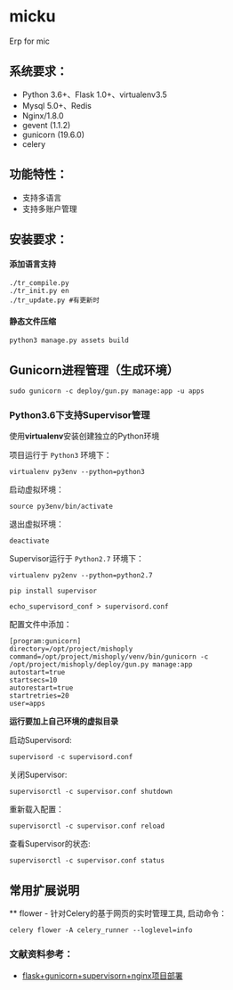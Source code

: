 # micku
Erp for mic

## 系统要求：
- Python 3.6+、Flask 1.0+、virtualenv3.5
- Mysql 5.0+、Redis
- Nginx/1.8.0
- gevent (1.1.2)
- gunicorn (19.6.0)
- celery



## 功能特性：
- 支持多语言
- 支持多账户管理

## 安装要求：

#### 添加语言支持

    ./tr_compile.py
    ./tr_init.py en
    ./tr_update.py #有更新时

#### 静态文件压缩

    python3 manage.py assets build

## Gunicorn进程管理（生成环境）

    sudo gunicorn -c deploy/gun.py manage:app -u apps


### Python3.6下支持Supervisor管理
使用**virtualenv**安装创建独立的Python环境

项目运行于 `Python3` 环境下：

    virtualenv py3env --python=python3

启动虚拟环境：

    source py3env/bin/activate

退出虚拟环境：

    deactivate
    
Supervisor运行于 `Python2.7` 环境下：

    virtualenv py2env --python=python2.7
    
    pip install supervisor
    
    echo_supervisord_conf > supervisord.conf
    
配置文件中添加：

    [program:gunicorn]
    directory=/opt/project/mishoply
    command=/opt/project/mishoply/venv/bin/gunicorn -c /opt/project/mishoply/deploy/gun.py manage:app
    autostart=true
    startsecs=10
    autorestart=true
    startretries=20
    user=apps

**运行要加上自己环境的虚拟目录**

启动Supervisord:

    supervisord -c supervisord.conf
    
关闭Supervisor:

    supervisorctl -c supervisor.conf shutdown
    
重新载入配置：

    supervisorctl -c supervisor.conf reload
    
查看Supervisor的状态:

    supervisorctl -c supervisor.conf status

## 常用扩展说明
** flower - 针对Celery的基于网页的实时管理工具, 启动命令：

    celery flower -A celery_runner --loglevel=info




### 文献资料参考：

* [flask+gunicorn+supervisorn+nginx项目部署](https://clayandmore.github.io/2017/03/19/flask+gunicorn+supervisorn+nginx%E9%A1%B9%E7%9B%AE%E9%83%A8%E7%BD%B2/)

